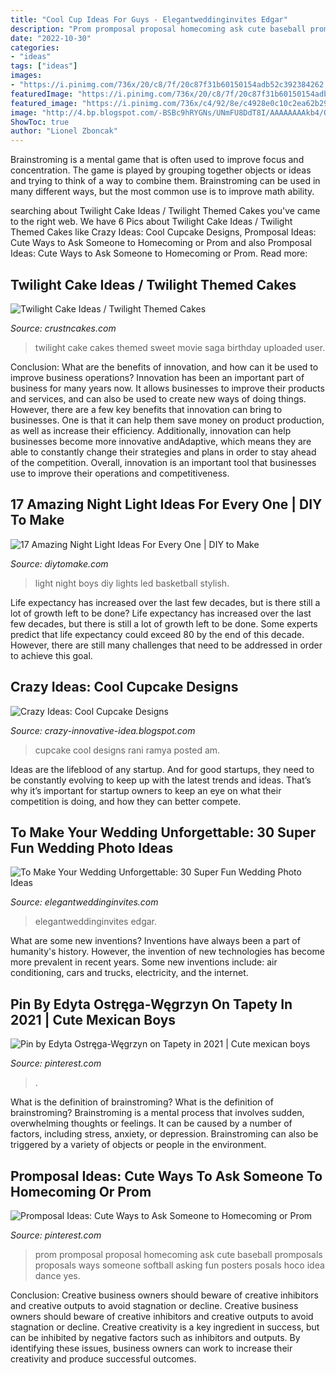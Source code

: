 ```yaml
---
title: "Cool Cup Ideas For Guys - Elegantweddinginvites Edgar"
description: "Prom promposal proposal homecoming ask cute baseball promposals proposals ways someone softball asking fun posters posals hoco idea dance yes"
date: "2022-10-30"
categories:
- "ideas"
tags: ["ideas"]
images:
- "https://i.pinimg.com/736x/20/c8/7f/20c87f31b60150154adb52c392384262.jpg"
featuredImage: "https://i.pinimg.com/736x/20/c8/7f/20c87f31b60150154adb52c392384262.jpg"
featured_image: "https://i.pinimg.com/736x/c4/92/8e/c4928e0c10c2ea62b295d8f8c1dfde3d.jpg"
image: "http://4.bp.blogspot.com/-BSBc9hRYGNs/UNmFU8DdT8I/AAAAAAAAkb4/QwKuNGLYfvE/s1600/spidy-cupcake.jpg"
ShowToc: true
author: "Lionel Zboncak"
---
```



Brainstroming is a mental game that is often used to improve focus and concentration. The game is played by grouping together objects or ideas and trying to think of a way to combine them. Brainstroming can be used in many different ways, but the most common use is to improve math ability.

	

		
searching about Twilight Cake Ideas / Twilight Themed Cakes you've came to the right web. We have 6 Pics about Twilight Cake Ideas / Twilight Themed Cakes like Crazy Ideas: Cool Cupcake Designs, Promposal Ideas: Cute Ways to Ask Someone to Homecoming or Prom and also Promposal Ideas: Cute Ways to Ask Someone to Homecoming or Prom. Read more:
		
    
## Twilight Cake Ideas / Twilight Themed Cakes

<img loading=lazy src="http://www.crustncakes.com/blog/wp-content/uploads/2015/10/28813ed937463f0f5addd8d475c81594-686x1024.jpg" onerror="this.onerror=null;this.src='https://tse1.mm.bing.net/th?id=OIP.bDgU-Q0_-DP_iTaHVW9E0AHaLD&amp;pid=15.1';" alt="Twilight Cake Ideas / Twilight Themed Cakes">

_Source: crustncakes.com_

>twilight cake cakes themed sweet movie saga birthday uploaded user. 

	

Conclusion: What are the benefits of innovation, and how can it be used to improve business operations?
Innovation has been an important part of business for many years now. It allows businesses to improve their products and services, and can also be used to create new ways of doing things. However, there are a few key benefits that innovation can bring to businesses. One is that it can help them save money on product production, as well as increase their efficiency. Additionally, innovation can help businesses become more innovative andAdaptive, which means they are able to constantly change their strategies and plans in order to stay ahead of the competition. Overall, innovation is an important tool that businesses use to improve their operations and competitiveness.

    
## 17 Amazing Night Light Ideas For Every One | DIY To Make

<img loading=lazy src="http://www.diytomake.com/wp-content/uploads/2017/02/Stylish-Boys-Room-Lights.jpg" onerror="this.onerror=null;this.src='https://tse3.mm.bing.net/th?id=OIP.Ik11cGuZ6Y5RmqGIYYz9cwHaJ4&amp;pid=15.1';" alt="17 Amazing Night Light Ideas For Every One | DIY to Make">

_Source: diytomake.com_

>light night boys diy lights led basketball stylish. 

	

Life expectancy has increased over the last few decades, but is there still a lot of growth left to be done?
Life expectancy has increased over the last few decades, but there is still a lot of growth left to be done. Some experts predict that life expectancy could exceed 80 by the end of this decade. However, there are still many challenges that need to be addressed in order to achieve this goal.

    
## Crazy Ideas: Cool Cupcake Designs

<img loading=lazy src="http://4.bp.blogspot.com/-BSBc9hRYGNs/UNmFU8DdT8I/AAAAAAAAkb4/QwKuNGLYfvE/s1600/spidy-cupcake.jpg" onerror="this.onerror=null;this.src='https://tse3.mm.bing.net/th?id=OIP.UvUG0J2dTTd0C4CSaCv1LwHaLH&amp;pid=15.1';" alt="Crazy Ideas: Cool Cupcake Designs">

_Source: crazy-innovative-idea.blogspot.com_

>cupcake cool designs rani ramya posted am. 

	

Ideas are the lifeblood of any startup. And for good startups, they need to be constantly evolving to keep up with the latest trends and ideas. That’s why it’s important for startup owners to keep an eye on what their competition is doing, and how they can better compete.

    
## To Make Your Wedding Unforgettable: 30 Super Fun Wedding Photo Ideas

<img loading=lazy src="https://www.elegantweddinginvites.com/wedding-blog/wp-content/uploads/2015/12/funny-and-cute-wedding-photo-of-groom-and-son.jpg" onerror="this.onerror=null;this.src='https://tse1.mm.bing.net/th?id=OIP.SdE2Y7cFrTWuKaXYDRGoWgHaLH&amp;pid=15.1';" alt="To Make Your Wedding Unforgettable: 30 Super Fun Wedding Photo Ideas">

_Source: elegantweddinginvites.com_

>elegantweddinginvites edgar. 

	

What are some new inventions?
Inventions have always been a part of humanity's history. However, the invention of new technologies has become more prevalent in recent years. Some new inventions include: air conditioning, cars and trucks, electricity, and the internet.

    
## Pin By Edyta Ostręga-Węgrzyn On Tapety In 2021 | Cute Mexican Boys

<img loading=lazy src="https://i.pinimg.com/736x/c4/92/8e/c4928e0c10c2ea62b295d8f8c1dfde3d.jpg" onerror="this.onerror=null;this.src='https://tse3.mm.bing.net/th?id=OIP.nORtvau6eCjlYojM-BhMwwHaNL&amp;pid=15.1';" alt="Pin by Edyta Ostręga-Węgrzyn on Tapety in 2021 | Cute mexican boys">

_Source: pinterest.com_

>. 

	

What is the definition of brainstroming?
What is the definition of brainstroming? Brainstroming is a mental process that involves sudden, overwhelming thoughts or feelings. It can be caused by a number of factors, including stress, anxiety, or depression. Brainstroming can also be triggered by a variety of objects or people in the environment.

    
## Promposal Ideas: Cute Ways To Ask Someone To Homecoming Or Prom

<img loading=lazy src="https://i.pinimg.com/736x/20/c8/7f/20c87f31b60150154adb52c392384262.jpg" onerror="this.onerror=null;this.src='https://tse2.mm.bing.net/th?id=OIP.5GiFk6r7vykdJ_TsVHsNEwHaJ4&amp;pid=15.1';" alt="Promposal Ideas: Cute Ways to Ask Someone to Homecoming or Prom">

_Source: pinterest.com_

>prom promposal proposal homecoming ask cute baseball promposals proposals ways someone softball asking fun posters posals hoco idea dance yes. 

	

Conclusion: Creative business owners should beware of creative inhibitors and creative outputs to avoid stagnation or decline.
Creative business owners should beware of creative inhibitors and creative outputs to avoid stagnation or decline. Creative creativity is a key ingredient in success, but can be inhibited by negative factors such as inhibitors and outputs. By identifying these issues, business owners can work to increase their creativity and produce successful outcomes.

